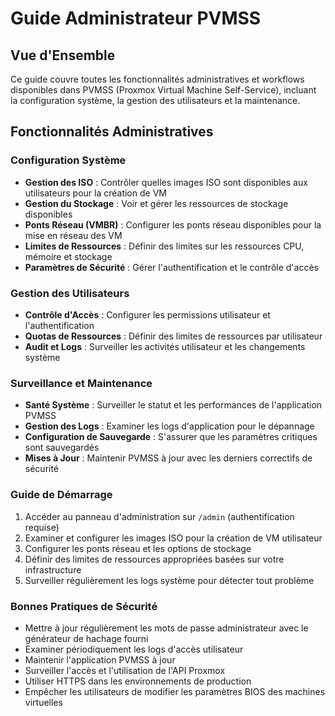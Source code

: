 # Guide Administrateur PVMSS

## Vue d'Ensemble

Ce guide couvre toutes les fonctionnalités administratives et workflows disponibles dans PVMSS (Proxmox Virtual Machine Self-Service), incluant la configuration système, la gestion des utilisateurs et la maintenance.

## Fonctionnalités Administratives

### Configuration Système

- **Gestion des ISO** : Contrôler quelles images ISO sont disponibles aux utilisateurs pour la création de VM
- **Gestion du Stockage** : Voir et gérer les ressources de stockage disponibles
- **Ponts Réseau (VMBR)** : Configurer les ponts réseau disponibles pour la mise en réseau des VM
- **Limites de Ressources** : Définir des limites sur les ressources CPU, mémoire et stockage
- **Paramètres de Sécurité** : Gérer l'authentification et le contrôle d'accès

### Gestion des Utilisateurs

- **Contrôle d'Accès** : Configurer les permissions utilisateur et l'authentification
- **Quotas de Ressources** : Définir des limites de ressources par utilisateur
- **Audit et Logs** : Surveiller les activités utilisateur et les changements système

### Surveillance et Maintenance

- **Santé Système** : Surveiller le statut et les performances de l'application PVMSS
- **Gestion des Logs** : Examiner les logs d'application pour le dépannage
- **Configuration de Sauvegarde** : S'assurer que les paramètres critiques sont sauvegardés
- **Mises à Jour** : Maintenir PVMSS à jour avec les derniers correctifs de sécurité

### Guide de Démarrage

1. Accéder au panneau d'administration sur `/admin` (authentification requise)
2. Examiner et configurer les images ISO pour la création de VM utilisateur
3. Configurer les ponts réseau et les options de stockage
4. Définir des limites de ressources appropriées basées sur votre infrastructure
5. Surveiller régulièrement les logs système pour détecter tout problème

### Bonnes Pratiques de Sécurité

- Mettre à jour régulièrement les mots de passe administrateur avec le générateur de hachage fourni
- Examiner périodiquement les logs d'accès utilisateur
- Maintenir l'application PVMSS à jour
- Surveiller l'accès et l'utilisation de l'API Proxmox
- Utiliser HTTPS dans les environnements de production
- Empêcher les utilisateurs de modifier les paramètres BIOS des machines virtuelles

